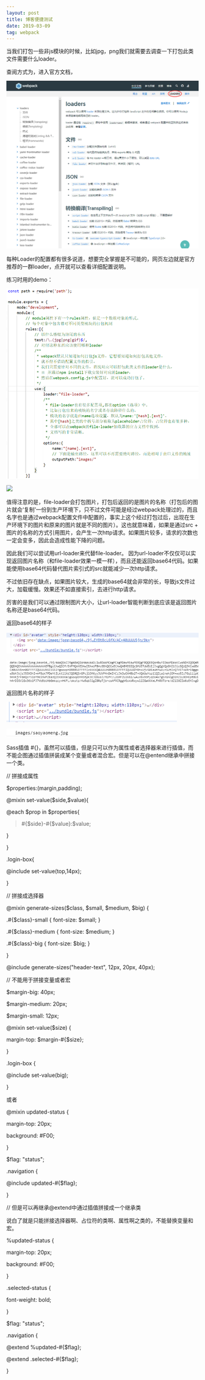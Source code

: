 ```yaml
---
layout: post
title: 博客便捷测试
date: 2019-03-09 
tag: webpack
---
```


当我们打包一些非js模块的时候，比如jpg，png我们就需要去调查一下打包此类文件需要什么loader。

查阅方式为，进入官方文档，

![](/images/posts/webpackHMR/16c50836fafa9e3c57cf927616dc03a7.png)

每种Loader的配置都有很多说道，想要完全掌握是不可能的，网页左边就是官方推荐的一群loader，点开就可以查看详细配置说明。

练习时用的demo：

![](/images/posts/webpackHMR/e0e973f2c64416b1eee247d6d3dec3ea.png)

![](/images/posts/webpackHMR/f4e93d70de351248609c217a5d6d22fa.pn·g)

值得注意的是，file-loader会打包图片，打包后返回的是图片的名称（打包后的图片就会‘复制’一份到生产环境下，只不过文件可能是经过webpack处理过的，而且名字也是通过webpack配置文件中配置的，事实上这个经过打包过后，出现在生产环境下的图片和原来的图片就是不同的图片）。这也就意味着，如果是通过src
+
图片的名称的方式引用图片，会产生一次http请求。如果图片较多，请求的次数也一定会变多，因此会造成性能下降的问题。

因此我们可以尝试用url-loader来代替file-loader。
因为url-loader不仅仅可以实现返回图片名称（和file-loader效果一模一样），而且还能返回base64代码。如果能使用base64代码替代图片索引式的src就能减少一次http请求。

不过依旧存在缺点，如果图片较大，生成的base64就会非常的长，导致js文件过大，加载缓慢。效果还不如直接索引，去进行http请求。

厉害的是我们可以通过限制图片大小，让url-loader智能判断到底应该是返回图片名称还是base64代码。

返回base64的样子

![](/images/posts/webpackHMR/5b675f3c715266e5c75a022500f41024.png)

![](/images/posts/webpackHMR/d8fce7238cb103daf96df4c45b9560d0.png)

返回图片名称的样子

![](/images/posts/webpackHMR/3a6e4ce9c0e2a669cac4b2ac23000a14.png)

![](/images/posts/webpackHMR/9d4f0fe80a5affbf8d5a4751f90d3f5b.png)

Sass插值
\#{}，虽然可以插值，但是只可以作为属性或者选择器来进行插值，而不能企图通过插值拼装成某个变量或者混合宏。但是可以在\@entend继承中拼接一个类。

// 拼接成属性

\$properties:(margin,padding);

\@mixin set-value(\$side,\$value){

\@each \$prop in \$properties{

>   \#{\$side}-\#{\$value}:\$value;

}

}

.login-box{

\@include set-value(top,14px);

}

// 拼接成选择器

\@mixin generate-sizes(\$class, \$small, \$medium, \$big) {

.\#{\$class}-small { font-size: \$small; }

.\#{\$class}-medium { font-size: \$medium; }

.\#{\$class}-big { font-size: \$big; }

}

\@include generate-sizes("header-text", 12px, 20px, 40px);

// 不能用于拼接变量或者宏

\$margin-big: 40px;

\$margin-medium: 20px;

\$margin-small: 12px;

\@mixin set-value(\$size) {

margin-top: \$margin-\#{\$size};

}

.login-box {

\@include set-value(big);

}

或者

\@mixin updated-status {

margin-top: 20px;

background: \#F00;

}

\$flag: "status";

.navigation {

\@include updated-\#{\$flag};

}

// 但是可以再继承\@extend中通过插值拼接成一个继承类

说白了就是只能拼接选择器啊、占位符的类啊、属性啊之类的，不能替换变量和宏。

%updated-status {

margin-top: 20px;

background: \#F00;

}

.selected-status {

font-weight: bold;

}

\$flag: "status";

.navigation {

\@extend %updated-\#{\$flag};

\@extend .selected-\#{\$flag};

}
